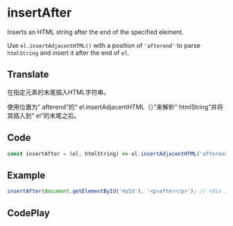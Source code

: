 # insertAfter

Inserts an HTML string after the end of the specified element.

Use `el.insertAdjacentHTML()` with a position of `'afterend'` to parse `htmlString` and insert it after the end of `el`.

## Translate

在指定元素的末尾插入HTML字符串。

使用位置为“ afterend”的“ el.insertAdjacentHTML（）”来解析“ htmlString”并将其插入到“ el”的末尾之后。

## Code

```js
const insertAfter = (el, htmlString) => el.insertAdjacentHTML('afterend', htmlString);
```

## Example

```js
insertAfter(document.getElementById('myId'), '<p>after</p>'); // <div id="myId">...</div> <p>after</p>
```

## CodePlay

<template>
  <code-play codeplay-id="" />
</template>
